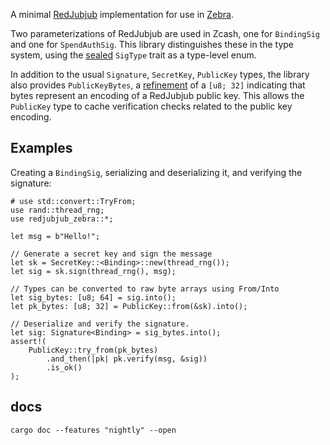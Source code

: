 A minimal [RedJubjub][redjubjub] implementation for use in [Zebra][zebra].

Two parameterizations of RedJubjub are used in Zcash, one for `BindingSig`
and one for `SpendAuthSig`. This library distinguishes these in the type
system, using the [sealed] `SigType` trait as a type-level enum.

In addition to the usual `Signature`, `SecretKey`, `PublicKey` types, the
library also provides `PublicKeyBytes`, a [refinement] of a `[u8; 32]`
indicating that bytes represent an encoding of a RedJubjub public key. This
allows the `PublicKey` type to cache verification checks related to the
public key encoding.

## Examples

Creating a `BindingSig`, serializing and deserializing it, and verifying the
signature:

```
# use std::convert::TryFrom;
use rand::thread_rng;
use redjubjub_zebra::*;

let msg = b"Hello!";

// Generate a secret key and sign the message
let sk = SecretKey::<Binding>::new(thread_rng());
let sig = sk.sign(thread_rng(), msg);

// Types can be converted to raw byte arrays using From/Into
let sig_bytes: [u8; 64] = sig.into();
let pk_bytes: [u8; 32] = PublicKey::from(&sk).into();

// Deserialize and verify the signature.
let sig: Signature<Binding> = sig_bytes.into();
assert!(
    PublicKey::try_from(pk_bytes)
        .and_then(|pk| pk.verify(msg, &sig))
        .is_ok()
);
```

## docs

```shell,no_run
cargo doc --features "nightly" --open
```

[redjubjub]: https://zips.z.cash/protocol/protocol.pdf#concretereddsa
[zebra]: https://github.com/ZcashFoundation/zebra
[refinement]: https://en.wikipedia.org/wiki/Refinement_type
[sealed]: https://rust-lang.github.io/api-guidelines/future-proofing.html#sealed-traits-protect-against-downstream-implementations-c-sealed